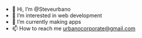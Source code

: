 - 👋 Hi, I’m @Steveurbano
- 👀 I’m interested in web development 
- 🌱 I’m currently making apps 
- 📫 How to reach me urbanocorporate@gmail.com 

<!---
Steveurbano/Steveurbano is a ✨ special ✨ repository because its `README.md` (this file) appears on your GitHub profile.
You can click the Preview link to take a look at your changes.
--->
